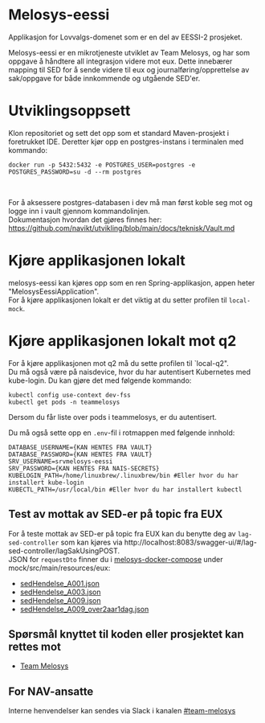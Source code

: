Melosys-eessi
========================
Applikasjon for Lovvalgs-domenet som er en del av EESSI-2 prosjeket.

Melosys-eessi er en mikrotjeneste utviklet av Team Melosys, og har som oppgave å håndtere all integrasjon videre mot eux.
Dette innebærer mapping til SED for å sende videre til eux og journalføring/opprettelse av sak/oppgave for både innkommende
og utgående SED'er.

# Utviklingsoppsett

Klon repositoriet og sett det opp som et standard Maven-prosjekt i foretrukket IDE.
Deretter kjør opp en postgres-instans i terminalen med kommando:
```
docker run -p 5432:5432 -e POSTGRES_USER=postgres -e POSTGRES_PASSWORD=su -d --rm postgres
```
<br>


For å aksessere postgres-databasen i dev må man først koble seg mot og logge inn i vault gjennom kommandolinjen. <br>
Dokumentasjon hvordan det gjøres finnes her: https://github.com/navikt/utvikling/blob/main/docs/teknisk/Vault.md

# Kjøre applikasjonen lokalt
melosys-eessi kan kjøres opp som en ren Spring-applikasjon, appen heter "MelosysEessiApplication". <br>
For å kjøre applikasjonen lokalt er det viktig at du setter profilen til `local-mock`.

# Kjøre applikasjonen lokalt mot q2
For å kjøre applikasjonen mot q2 må du sette profilen til `local-q2". <br>
Du må også være på naisdevice, hvor du har autentisert Kubernetes med kube-login. Du kan gjøre det med følgende kommando:
```
kubectl config use-context dev-fss
kubectl get pods -n teammelosys
```
Dersom du får liste over pods i teammelosys, er du autentisert.

Du må også sette opp en `.env`-fil i rotmappen med følgende innhold:
```
DATABASE_USERNAME={KAN HENTES FRA VAULT}
DATABASE_PASSWORD={KAN HENTES FRA VAULT}
SRV_USERNAME=srvmelosys-eessi
SRV_PASSWORD={KAN HENTES FRA NAIS-SECRETS}
KUBELOGIN_PATH=/home/linuxbrew/.linuxbrew/bin #Eller hvor du har installert kube-login
KUBECTL_PATH=/usr/local/bin #Eller hvor du har installert kubectl
```


## Test av mottak av SED-er på topic fra EUX
For å teste mottak av SED-er på topic fra EUX kan du benytte deg av `lag-sed-controller` som kan kjøres via
http://localhost:8083/swagger-ui/#/lag-sed-controller/lagSakUsingPOST. <br>
JSON for `requestDto` finner du i [melosys-docker-compose](https://github.com/navikt/melosys-docker-compose) under
mock/src/main/resources/eux:
- [sedHendelse_A001.json](../melosys-docker-compose/mock/src/main/resources/eux/sedHendelse_A001.json)
- [sedHendelse_A003.json](../melosys-docker-compose/mock/src/main/resources/eux/sedHendelse_A003.json)
- [sedHendelse_A009.json](../melosys-docker-compose/mock/src/main/resources/eux/sedHendelse_A009.json)
- [sedHendelse_A009_over2aar1dag.json](../melosys-docker-compose/mock/src/main/resources/eux/sedHendelse_A009_over2aar1dag.json)


## Spørsmål knyttet til koden eller prosjektet kan rettes mot

* [Team Melosys](https://github.com/orgs/navikt/teams/melosys)

## For NAV-ansatte

Interne henvendelser kan sendes via Slack i kanalen [#team-melosys](https://nav-it.slack.com/messages/C92481HSP/)
